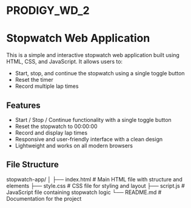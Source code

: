 # PRODIGY_WD_2
# Stopwatch Web Application

This is a simple and interactive stopwatch web application built using HTML, CSS, and JavaScript. It allows users to:

- Start, stop, and continue the stopwatch using a single toggle button
- Reset the timer
- Record multiple lap times

## Features

- Start / Stop / Continue functionality with a single toggle button
- Reset the stopwatch to 00:00:00
- Record and display lap times
- Responsive and user-friendly interface with a clean design
- Lightweight and works on all modern browsers

## File Structure

stopwatch-app/
│
├── index.html       # Main HTML file with structure and elements
├── style.css        # CSS file for styling and layout
├── script.js        # JavaScript file containing stopwatch logic
└── README.md        # Documentation for the project
